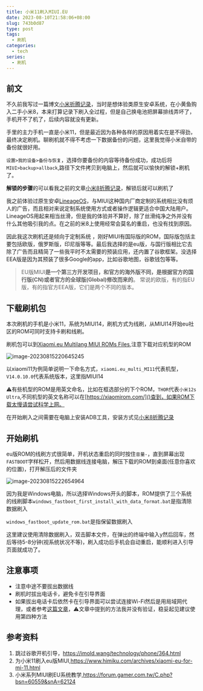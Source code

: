 ```yaml
---
title: 小米11刷入MIUI.EU
date: 2023-08-10T21:58:06+08:00
slug: 743b0d87
type: post
tags:
  - 刷机
categories:
  - tech
series:
  - 刷机
---
```


## 前文

 不久前我写过一篇博文[小米折腾记录](https://lesx.top/p/mi8/)，当时是想体验类原生安卓系统，在小黄鱼购入二手小米8，本来打算记录下刷入全过程，但是自己换电池把屏幕排线弄坏了，手机开不了机了，后续内容就没有更新。

手里的主力手机一直是小米11，但是最近因为各种各样的原因用着实在是不得劲，最终决定刷机。聊刷机就不得不考虑一下数据备份的问题，这里我觉得小米自带的备份就很好用。

`设置>我的设备>备份与恢复`，选择你要备份的内容等待备份成功，成功后将`MIUI>backup>allback`,路径下文件拷贝到电脑上，然后就可以愉快的解锁+刷机了。

**解锁的步骤**的可以看我之前的文章[小米8折腾记录](https://lesx.top/p/mi8/)，解锁后就可以刷机了

我之前体验过原生安卓[LineageOS](https://lineageos.org/)，与MIUI这种国内厂商定制的系统相比没有烦人的广告，而且相对来说定制系统使用方式或者操作逻辑更适合中国大陆用户。LineageOS用起来相当丝滑，但是我的体验并不算好，除了丝滑纯净之外并没有什么其他吸引我的点。在之前的米8上使用经常会莫名的重启，也没有找到原因。

因此我这次刷机还是倾向于定制系统 ，刚好MIUI有国际版的ROM，国际版包括主要包括欧版，俄罗斯版，印尼版等等。最后我选择的是eu版，与国行版相比它去除了广告而且精简了一些我平时不太需要的预装应用，还内置了谷歌框架。没选择EEA版是因为其预装了很多Google的app，比如谷歌地图，谷歌钱包等等。

> EU版MIUI**是一个第三方开发项目，和官方的海外版不同，是根据官方的国行版(CN)或者官方的全球版(Global)修改而来的**。 常说的欧版，有的指EU版，有的指官方EEA版，它们是两个不同的版本。

## 下载刷机包

本次刷机的手机是小米11，系统为MIUI14，刷机方式为线刷，从MIUI14开始eu社区的ROM可同时支持卡刷和线刷。

刷机包可以到[Xiaomi.eu Multilang MIUI ROMs Files](https://sourceforge.net/projects/xiaomi-eu-multilang-miui-roms/files/xiaomi.eu/MIUI-STABLE-RELEASES/MIUIv14/),注意下载对应机型的ROM

![image-20230815220645245](https://r2-img.lesx.top/2023/miui14.webp)

以xiaomi11为例简单说明一下命名方式，`xiaomi.eu_multi_MI11`代表机型，`V14.0.10.0`代表系统版本，这里指MIUI14

⚠️有些机型的ROM是用英文命名，比如在框选部分的下个ROM，`THOR`代表`小米12s Ultra`,不同机型的英文名称可以在[https://xiaomirom.com/]()查到，如果ROM下载太慢请尝试科学上网。

在开始刷入之间需要在电脑上安装ADB工具，安装方式见[小米8折腾记录](https://lesx.top/p/mi8/)

## 开始刷机

eu版ROM的线刷方式很简单，开机状态重启的同时按住`音量-`，直到屏幕出现`FASTBOOT`字样松开，然后用数据线连接电脑，解压下载的ROM到桌面(任意你喜欢的位置)，打开解压后的文件夹

![image-20230815222654964](https://r2-img.lesx.top/2023/miuirom.webp)

因为我是Windows电脑，所以选择Windows开头的脚本，ROM提供了三个系统的线刷脚本`windows_fastboot_first_install_with_data_format.bat`是指清除数据刷入

`windows_fastboot_update_rom.bat`是指保留数据刷入

这里建议使用清除数据刷入，双击脚本文件，在弹出的终端中输入y然后回车，然后等待5-8分钟(视系统状况不等)，刷入成功后手机会自动重启，能顺利进入引导页面就成功了。

## 注意事项

* 注意中途不要拔出数据线
* 刷机时拔出电话卡，避免卡在引导界面
* 如果拔出电话卡后依然卡在引导界面可以尝试连接Wi-Fi然后是用局域网代理，或者参考[这篇文章](https://imold.wang/technology/phone/364.html)，⚠️文章中提到的方法我并没有验证，稳妥起见建议使用第四种方法

## 参考资料

1. 跳过谷歌开机引导，https://imold.wang/technology/phone/364.html
2. 为小米11刷入eu版MIUI,https://www.himiku.com/archives/xiaomi-eu-for-mi-11.html
3. 小米系列MIUI刷EU系统教学,https://forum.gamer.com.tw/C.php?bsn=60559&snA=62124
